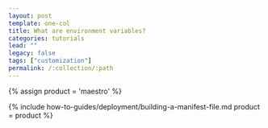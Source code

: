 ```yaml
---
layout: post
template: one-col
title: What are environment variables?
categories: tutorials
lead: ""
legacy: false
tags: ["customization"]
permalink: /:collection/:path
---
```


{% assign product = 'maestro' %}

{% include how-to-guides/deployment/building-a-manifest-file.md product = product %}